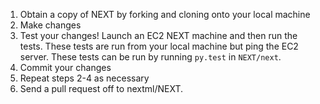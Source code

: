 1. Obtain a copy of NEXT by forking and cloning onto your local machine
2. Make changes
3. Test your changes! Launch an EC2 NEXT machine and then run the tests.
  These tests are run from your local machine but ping the EC2 server. These
  tests can be run by running `py.test` in `NEXT/next`.
4. Commit your changes
5. Repeat steps 2-4 as necessary
6. Send a pull request off to nextml/NEXT.

